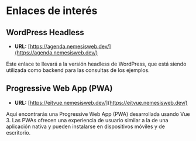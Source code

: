 # Enlaces de interés

## WordPress Headless

- **URL:** [https://agenda.nemesisweb.dev/](https://agenda.nemesisweb.dev/)

Este enlace te llevará a la versión headless de WordPress, que está siendo utilizada como backend para las consultas de los ejemplos.

## Progressive Web App (PWA)

- **URL:** [https://eitvue.nemesisweb.dev/](https://eitvue.nemesisweb.dev/)

Aquí encontrarás una Progressive Web App (PWA) desarrollada usando Vue 3. Las PWAs ofrecen una experiencia de usuario similar a la de una aplicación nativa y pueden instalarse en dispositivos móviles y de escritorio.
